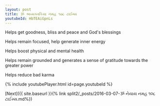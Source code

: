 ```yaml
---
layout: post
title: ૐ અવ્યક્તકિયા નમહ ૧૦૮ ટાઈમ્સ
youtubeId: HbTEAiGpnLs
---
```

 
 
Helps get goodness, bliss and peace and God's blessings
 
Helps remain focused, help generate inner energy 
 
Helps boost physical and mental health 
 
Helps remain grounded and generates a sense of gratitude towards the greater power 
 
Helps reduce bad karma
 
 
 
 


{% include youtubePlayer.html id=page.youtubeId %}
 
[Next]({{ site.baseurl }}{% link  split2/_posts/2016-03-07-ૐ નેયાય નમહ ૧૦૮ ટાઈમ્સ.md%})
 
